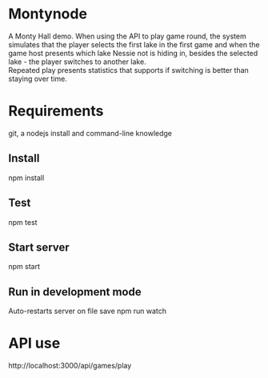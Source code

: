 # Montynode
A Monty Hall demo.
When using the API to play game round, the system simulates that the player selects the first lake in the first game and when the game host presents which lake Nessie not is hiding in, besides the selected lake - the player switches to another lake.  
Repeated play presents statistics that supports if switching is better than staying over time.

# Requirements
git, a nodejs install and command-line knowledge

## Install
npm install

## Test
npm test

## Start server
npm start

## Run in development mode
Auto-restarts server on file save
npm run watch

# API use
http://localhost:3000/api/games/play
